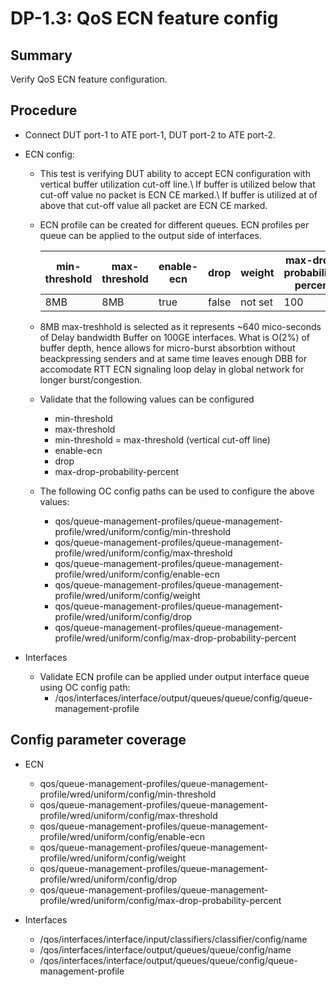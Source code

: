 # DP-1.3: QoS ECN feature config

## Summary

Verify QoS ECN feature configuration.

## Procedure

*   Connect DUT port-1 to ATE port-1, DUT port-2 to ATE port-2.

*   ECN config:

    *   This test is verifying DUT ability to accept ECN configuration with vertical buffer utilization cut-off line.\ If buffer is utilized below that cut-off value no packet is ECN CE marked.\ If buffer is utilized at of above that cut-off value all packet are ECN CE marked.

    *   ECN profile can be created for different queues. ECN profiles per queue
        can be applied to the output side of interfaces.

        min-threshold | max-threshold | enable-ecn | drop  | weight  | max-drop-probability-percent
        ------------- | ------------- | ---------- | ----- | ------- | ----------------------------
        8MB           | 8MB           | true       | false | not set | 100

    * 8MB max-treshhold is selected as it represents ~640 mico-seconds of Delay bandwidth Buffer on 100GE interfaces. What is O(2%) of buffer depth, hence allows for micro-burst absorbtion without beackpressing senders and at same time leaves enough DBB for accomodate RTT ECN signaling loop delay in global network for longer burst/congestion.

    *   Validate that the following values can be configured

        *   min-threshold
        *   max-threshold
        *   min-threshold = max-threshold (vertical cut-off line)
        *   enable-ecn
        *   drop
        *   max-drop-probability-percent

    *   The following OC config paths can be used to configure the above values:

        *   qos/queue-management-profiles/queue-management-profile/wred/uniform/config/min-threshold
        *   qos/queue-management-profiles/queue-management-profile/wred/uniform/config/max-threshold
        *   qos/queue-management-profiles/queue-management-profile/wred/uniform/config/enable-ecn
        *   qos/queue-management-profiles/queue-management-profile/wred/uniform/config/weight
        *   qos/queue-management-profiles/queue-management-profile/wred/uniform/config/drop
        *   qos/queue-management-profiles/queue-management-profile/wred/uniform/config/max-drop-probability-percent

*   Interfaces

    *   Validate ECN profile can be applied under output interface queue using
        OC config path:
        *   /qos/interfaces/interface/output/queues/queue/config/queue-management-profile

## Config parameter coverage

*   ECN

    *   qos/queue-management-profiles/queue-management-profile/wred/uniform/config/min-threshold
    *   qos/queue-management-profiles/queue-management-profile/wred/uniform/config/max-threshold
    *   qos/queue-management-profiles/queue-management-profile/wred/uniform/config/enable-ecn
    *   qos/queue-management-profiles/queue-management-profile/wred/uniform/config/weight
    *   qos/queue-management-profiles/queue-management-profile/wred/uniform/config/drop
    *   qos/queue-management-profiles/queue-management-profile/wred/uniform/config/max-drop-probability-percent

*   Interfaces

    *   /qos/interfaces/interface/input/classifiers/classifier/config/name
    *   /qos/interfaces/interface/output/queues/queue/config/name
    *   /qos/interfaces/interface/output/queues/queue/config/queue-management-profile
